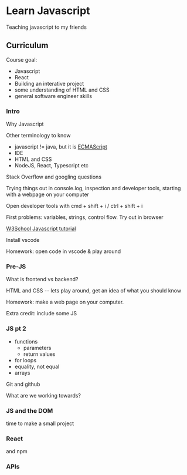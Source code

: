 # Learn Javascript
Teaching javascript to my friends

## Curriculum

Course goal:
- Javascript
- React
- Building an interative project
- some understanding of HTML and CSS
- general software engineer skills

### Intro

Why Javascript

Other terminology to know
- javascript != java, but it is [ECMAScript](https://en.wikipedia.org/wiki/ECMAScript)
- IDE
- HTML and CSS
- NodeJS, React, Typescript etc

Stack Overflow and googling questions

Trying things out in console.log, inspection and developer tools, starting with a webpage on your computer

Open developer tools with cmd + shift + i / ctrl + shift + i

First problems: variables, strings, control flow.  Try out in browser

[W3School Javascript tutorial](https://www.w3schools.com/JS/js_intro.asp)

Install vscode

Homework: open code in vscode & play around


### Pre-JS

What is frontend vs backend?

HTML and CSS -- lets play around, get an idea of what you should know

Homework: make a web page on your computer.

Extra credit: include some JS

### JS pt 2

- functions
  - parameters
  - return values
- for loops
- equality, not equal
- arrays

Git and github

What are we working towards?

### JS and the DOM

time to make a small project

###  React

and npm

### APIs



